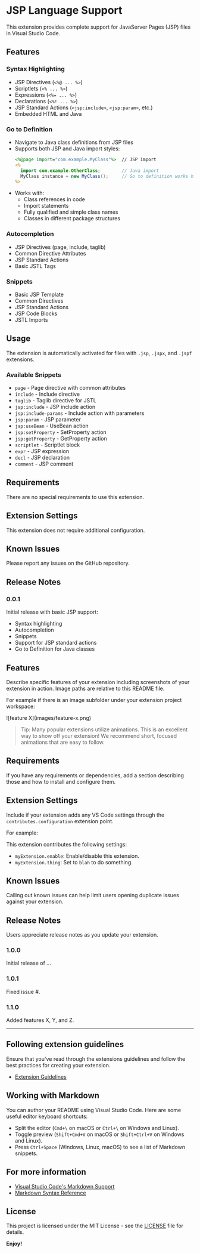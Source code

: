 # JSP Language Support

This extension provides complete support for JavaServer Pages (JSP) files in Visual Studio Code.

## Features

### Syntax Highlighting
- JSP Directives (`<%@ ... %>`)
- Scriptlets (`<% ... %>`)
- Expressions (`<%= ... %>`)
- Declarations (`<%! ... %>`)
- JSP Standard Actions (`<jsp:include>`, `<jsp:param>`, etc.)
- Embedded HTML and Java

### Go to Definition
- Navigate to Java class definitions from JSP files
- Supports both JSP and Java import styles:
  ```jsp
  <%@page import="com.example.MyClass"%>  // JSP import
  <%
    import com.example.OtherClass;        // Java import
    MyClass instance = new MyClass();     // Go to definition works here
  %>
  ```
- Works with:
  - Class references in code
  - Import statements
  - Fully qualified and simple class names
  - Classes in different package structures

### Autocompletion
- JSP Directives (page, include, taglib)
- Common Directive Attributes
- JSP Standard Actions
- Basic JSTL Tags

### Snippets
- Basic JSP Template
- Common Directives
- JSP Standard Actions
- JSP Code Blocks
- JSTL Imports

## Usage

The extension is automatically activated for files with `.jsp`, `.jspx`, and `.jspf` extensions.

### Available Snippets

- `page` - Page directive with common attributes
- `include` - Include directive
- `taglib` - Taglib directive for JSTL
- `jsp:include` - JSP include action
- `jsp:include-params` - Include action with parameters
- `jsp:param` - JSP parameter
- `jsp:useBean` - UseBean action
- `jsp:setProperty` - SetProperty action
- `jsp:getProperty` - GetProperty action
- `scriptlet` - Scriptlet block
- `expr` - JSP expression
- `decl` - JSP declaration
- `comment` - JSP comment

## Requirements

There are no special requirements to use this extension.

## Extension Settings

This extension does not require additional configuration.

## Known Issues

Please report any issues on the GitHub repository.

## Release Notes

### 0.0.1

Initial release with basic JSP support:
- Syntax highlighting
- Autocompletion
- Snippets
- Support for JSP standard actions
- Go to Definition for Java classes

## Features

Describe specific features of your extension including screenshots of your extension in action. Image paths are relative to this README file.

For example if there is an image subfolder under your extension project workspace:

\!\[feature X\]\(images/feature-x.png\)

> Tip: Many popular extensions utilize animations. This is an excellent way to show off your extension! We recommend short, focused animations that are easy to follow.

## Requirements

If you have any requirements or dependencies, add a section describing those and how to install and configure them.

## Extension Settings

Include if your extension adds any VS Code settings through the `contributes.configuration` extension point.

For example:

This extension contributes the following settings:

* `myExtension.enable`: Enable/disable this extension.
* `myExtension.thing`: Set to `blah` to do something.

## Known Issues

Calling out known issues can help limit users opening duplicate issues against your extension.

## Release Notes

Users appreciate release notes as you update your extension.

### 1.0.0

Initial release of ...

### 1.0.1

Fixed issue #.

### 1.1.0

Added features X, Y, and Z.

---

## Following extension guidelines

Ensure that you've read through the extensions guidelines and follow the best practices for creating your extension.

* [Extension Guidelines](https://code.visualstudio.com/api/references/extension-guidelines)

## Working with Markdown

You can author your README using Visual Studio Code. Here are some useful editor keyboard shortcuts:

* Split the editor (`Cmd+\` on macOS or `Ctrl+\` on Windows and Linux).
* Toggle preview (`Shift+Cmd+V` on macOS or `Shift+Ctrl+V` on Windows and Linux).
* Press `Ctrl+Space` (Windows, Linux, macOS) to see a list of Markdown snippets.

## For more information

* [Visual Studio Code's Markdown Support](http://code.visualstudio.com/docs/languages/markdown)
* [Markdown Syntax Reference](https://help.github.com/articles/markdown-basics/)

## License

This project is licensed under the MIT License - see the [LICENSE](LICENSE) file for details.

**Enjoy!**
